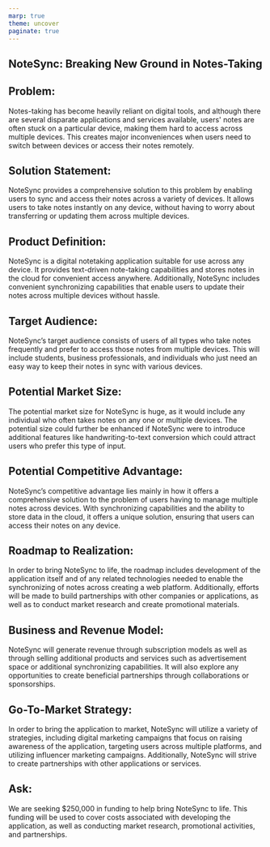 ```yaml
---
marp: true
theme: uncover
paginate: true
---
```

## NoteSync: Breaking New Ground in Notes-Taking  

## Problem:   

Notes-taking has become heavily reliant on digital tools, and although there are several disparate applications and services available, users' notes are often stuck on a particular device, making them hard to access across multiple devices. This creates major inconveniences when users need to switch between devices or access their notes remotely. 

## Solution Statement:  

NoteSync provides a comprehensive solution to this problem by enabling users to sync and access their notes across a variety of devices. It allows users to take notes instantly on any device, without having to worry about transferring or updating them across multiple devices. 

## Product Definition:

NoteSync is a digital notetaking application suitable for use across any device. It provides text-driven note-taking capabilities and stores notes in the cloud for convenient access anywhere. Additionally, NoteSync includes convenient synchronizing capabilities that enable users to update their notes across multiple devices without hassle. 

## Target Audience: 

NoteSync’s target audience consists of users of all types who take notes frequently and prefer to access those notes from multiple devices. This will include students, business professionals, and individuals who just need an easy way to keep their notes in sync with various devices. 

## Potential Market Size: 

The potential market size for NoteSync is huge, as it would include any individual who often takes notes on any one or multiple devices. The potential size could further be enhanced if NoteSync were to introduce additional features like handwriting-to-text conversion which could attract users who prefer this type of input. 

## Potential Competitive Advantage:

NoteSync’s competitive advantage lies mainly in how it offers a comprehensive solution to the problem of users having to manage multiple notes across devices. With synchronizing capabilities and the ability to store data in the cloud, it offers a unique solution, ensuring that users can access their notes on any device.  

## Roadmap to Realization:  

In order to bring NoteSync to life, the roadmap includes development of the application itself and of any related technologies needed to enable the synchronizing of notes across creating a web platform. Additionally, efforts will be made to build partnerships with other companies or applications, as well as to conduct market research and create promotional materials. 

## Business and Revenue Model: 

NoteSync will generate revenue through subscription models as well as through selling additional products and services such as advertisement space or additional synchronizing capabilities. It will also explore any opportunities to create beneficial partnerships through collaborations or sponsorships. 

## Go-To-Market Strategy: 

In order to bring the application to market, NoteSync will utilize a variety of strategies, including digital marketing campaigns that focus on raising awareness of the application, targeting users across multiple platforms, and utilizing influencer marketing campaigns. Additionally, NoteSync will strive to create partnerships with other applications or services. 

## Ask: 

We are seeking $250,000 in funding to help bring NoteSync to life. This funding will be used to cover costs associated with developing the application, as well as conducting market research, promotional activities, and partnerships.
  
